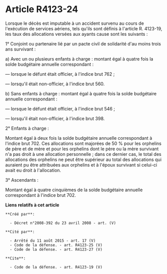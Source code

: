 # Article R4123-24

Lorsque le décès est imputable à un accident survenu au cours de l'exécution de services aériens, tels qu'ils sont définis à
l'article R. 4123-19, les taux des allocations versées aux ayants cause sont les suivants : 

1° Conjoint ou partenaire lié par un pacte civil de solidarité d'au moins trois ans survivant : 

a) Avec un ou plusieurs enfants à charge : montant égal à quatre fois la solde budgétaire annuelle correspondant : 

― lorsque le défunt était officier, à l'indice brut 762 ; 

― lorsqu'il était non-officier, à l'indice brut 560. 

b) Sans enfants à charge : montant égal à quatre fois la solde budgétaire annuelle correspondant : 

― lorsque le défunt était officier, à l'indice brut 546 ; 

― lorsqu'il était non-officier, à l'indice brut 398. 

2° Enfants à charge : 

Montant égal à deux fois la solde budgétaire annuelle correspondant à l'indice brut 702. Ces allocations sont majorées de 50
% pour les orphelins de père et de mère et pour les orphelins dont le père ou la mère survivant n'a pas droit à une
allocation personnelle ; dans ce dernier cas, le total des allocations des orphelins ne peut être supérieur au total des
allocations qui auraient pu être attribuées aux orphelins et à l'époux survivant si celui-ci avait eu droit à l'allocation. 

3° Ascendants : 

Montant égal à quatre cinquièmes de la solde budgétaire annuelle correspondant à l'indice brut 702.

**Liens relatifs à cet article**

	**Créé par**:

	  - Décret n°2008-392 du 23 avril 2008 - art. (V)

	**Cité par**:

	  - Arrêté du 11 août 2015 - art. 17 (V)
	  - Code de la défense. - art. R4123-25 (V)
	  - Code de la défense. - art. R4123-27 (V)

	**Cite**:

	  - Code de la défense. - art. R4123-19 (V)
